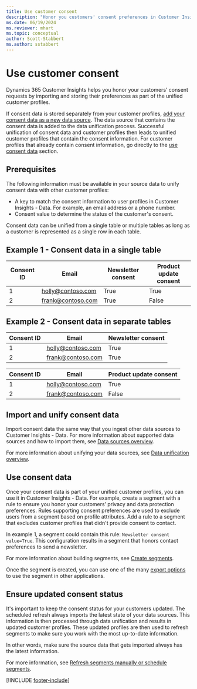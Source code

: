 ```yaml
---
title: Use customer consent
description: "Honor you customers' consent preferences in Customer Insights by importing consent data."
ms.date: 06/19/2024
ms.reviewer: mhart
ms.topic: conceptual
author: Scott-Stabbert 
ms.author: sstabbert
---
```

# Use customer consent

Dynamics 365 Customer Insights helps you honor your customers’ consent requests by importing and storing their preferences as part of the unified customer profiles.

If consent data is stored separately from your customer profiles, [add your consent data as a new data source](#import-and-unify-consent-data). The data source that contains the consent data is added to the data unification process. Successful unification of consent data and customer profiles then leads to unified customer profiles that contain the consent information. For customer profiles that already contain consent information, go directly to the [use consent data](#use-consent-data) section.

## Prerequisites

The following information must be available in your source data to unify consent data with other customer profiles:

- A key to match the consent information to user profiles in Customer Insights - Data. For example, an email address or a phone number.
- Consent value to determine the status of the customer's consent.

Consent data can be unified from a single table or multiple tables as long as a customer is represented as a single row in each table.

## Example 1 - Consent data in a single table

|Consent ID |Email |Newsletter consent  |Product update consent  |
|---------|---------|---------|---------|
|1    |  holly@contoso.com       |  True       | True       |
|2    |  frank@contoso.com       |  True       | False      |

## Example 2 - Consent data in separate tables

|Consent ID  |Email  | Newsletter consent  |
|---------|---------|----------|
|1    |  holly@contoso.com       |  True       |
|2    |  frank@contoso.com       |  True       |

|Consent ID   |Email  | Product update consent  |
|---------|---------|---------|
|1    |  holly@contoso.com       |  True       |
|2    |  frank@contoso.com       |  False      |

## Import and unify consent data

Import consent data the same way that you ingest other data sources to Customer Insights - Data. For more information about supported data sources and how to import them, see [Data sources overview](data-sources.md).

For more information about unifying your data sources, see [Data unification overview](data-unification.md).

## Use consent data

Once your consent data is part of your unified customer profiles, you can use it in Customer Insights - Data. For example, create a segment with a rule to ensure you honor your customers’ privacy and data protection preferences. Rules supporting consent preferences are used to exclude users from a segment based on profile attributes. Add a rule to a segment that excludes customer profiles that didn't provide consent to contact.

In example 1, a segment could contain this rule: `Newsletter consent value=True`. This configuration results in a segment that honors contact preferences to send a newsletter.

For more information about building segments, see [Create segments](segment-builder.md).

Once the segment is created, you can use one of the many [export options](export-manage.md) to use the segment in other applications.

## Ensure updated consent status

It's important to keep the consent status for your customers updated. The scheduled refresh always imports the latest state of your data sources. This information is then processed through data unification and results in updated customer profiles. These updated profiles are then used to refresh segments to make sure you work with the most up-to-date information.

In other words, make sure the source data that gets imported always has the latest information.

For more information, see [Refresh segments manually or schedule segments](segments-schedule.md).

[!INCLUDE [footer-include](includes/footer-banner.md)]
